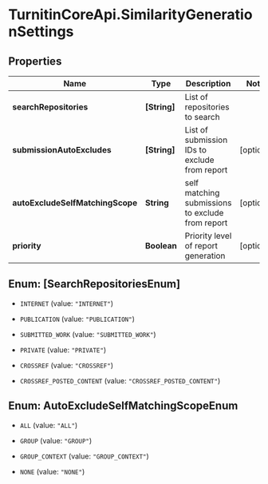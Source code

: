 # TurnitinCoreApi.SimilarityGenerationSettings

## Properties

Name | Type | Description | Notes
------------ | ------------- | ------------- | -------------
**searchRepositories** | **[String]** | List of repositories to search | 
**submissionAutoExcludes** | **[String]** | List of submission IDs to exclude from report | [optional] 
**autoExcludeSelfMatchingScope** | **String** | self matching submissions to exclude from report | [optional] 
**priority** | **Boolean** | Priority level of report generation | [optional] 



## Enum: [SearchRepositoriesEnum]


* `INTERNET` (value: `"INTERNET"`)

* `PUBLICATION` (value: `"PUBLICATION"`)

* `SUBMITTED_WORK` (value: `"SUBMITTED_WORK"`)

* `PRIVATE` (value: `"PRIVATE"`)

* `CROSSREF` (value: `"CROSSREF"`)

* `CROSSREF_POSTED_CONTENT` (value: `"CROSSREF_POSTED_CONTENT"`)





## Enum: AutoExcludeSelfMatchingScopeEnum


* `ALL` (value: `"ALL"`)

* `GROUP` (value: `"GROUP"`)

* `GROUP_CONTEXT` (value: `"GROUP_CONTEXT"`)

* `NONE` (value: `"NONE"`)




